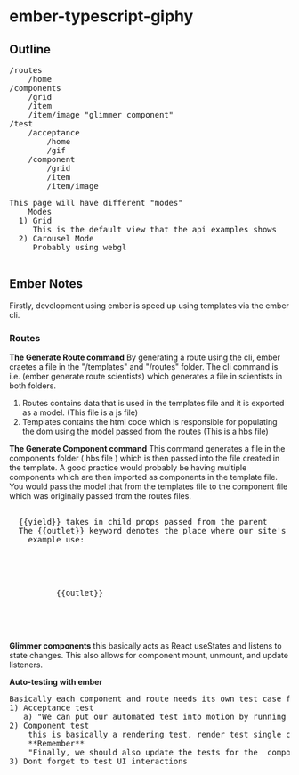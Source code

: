 # ember-typescript-giphy

## Outline
<pre>
/routes
    /home
/components
    /grid
    /item
    /item/image "glimmer component" 
/test
    /acceptance
        /home
        /gif
    /component
        /grid
        /item 
        /item/image
</pre>

<pre>
This page will have different "modes" 
    Modes 
  1) Grid 
     This is the default view that the api examples shows 
  2) Carousel Mode 
     Probably using webgl
 </pre>

## Ember Notes 
Firstly, development using ember is speed up using templates via the ember cli. 
### Routes 
**The Generate Route command**
By generating a route using the cli, ember craetes a file in the "/templates" and "/routes" folder. The cli command is i.e. (ember generate route scientists) which generates a file in scientists in both folders. 
1) Routes contains data that is used in the templates file and it is exported as a model. (This file is a js file) 
2) Templates contains the html code which is responsible for populating the dom using the model passed from the routes (This is a hbs file) 


**The Generate Component command**
This command generates a file in the components folder ( hbs file ) which is then passed into the file created in the template. A good practice would probably be having multiple components which are then imported as components in the template file. You would pass the model that from the templates file to the component file which was originally passed from the routes files. 
<pre> 
  {{yield}} takes in child props passed from the parent 
  The {{outlet}} keyword denotes the place where our site's pages should be rendered
    example use: 
       <div class="container">
         <NavBar />
         <div class="body">
          {{outlet}}
         </div>
       </div>
</pre>

**Glimmer components**
this basically acts as React useStates and listens to state changes. This also allows for component mount, unmount, and update listeners. 

**Auto-testing with ember**
<pre>
Basically each component and route needs its own test case for testing rendering and testing routing respectively 
1) Acceptance test 
   a) "We can put our automated test into motion by running the test server using the ember test --server command, or ember t -s for short."
2) Component test
    this is basically a rendering test, render test single components 
    **Remember**
    "Finally, we should also update the tests for the <Rental> component to confirm that we successfully invoked <Rental::Image>"
3) Dont forget to test UI interactions
</pre>


